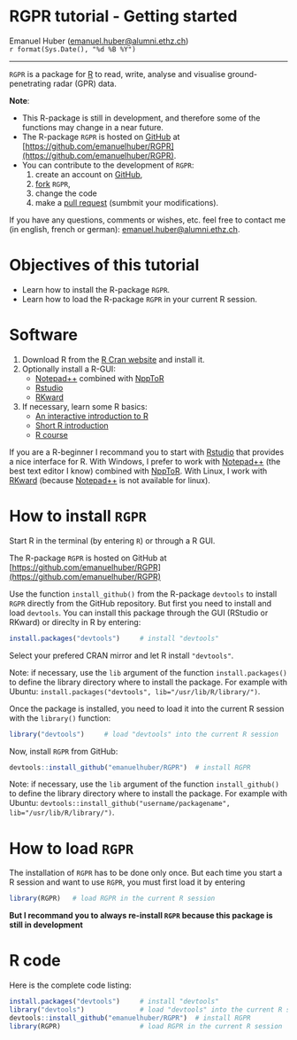# RGPR tutorial - Getting started
Emanuel Huber (emanuel.huber@alumni.ethz.ch)  
`r format(Sys.Date(), "%d %B %Y")`  



***

`RGPR` is a package for [R](https://cran.r-project.org/) to read, write, analyse and visualise ground-penetrating radar (GPR) data.
  

**Note**: 

* This R-package is still in development, and therefore some of the functions may change in a near future. 
* The R-package `RGPR` is hosted on [GitHub](https://github.com/) at [https://github.com/emanuelhuber/RGPR](https://github.com/emanuelhuber/RGPR). 
* You can contribute to the development of `RGPR`: 
    1. create an account on [GitHub](https://github.com/),
    2. [fork](https://guides.github.com/activities/forking/) `RGPR`, 
    3. change the code
    4. make a [pull request](https://guides.github.com/activities/forking/#making-a-pull-request) (sumbmit your modifications).

If you have any questions, comments or wishes, etc. feel free to contact me (in english, french or german): <emanuel.huber@alumni.ethz.ch>.

# Objectives of this tutorial

* Learn how to install the R-package `RGPR`.
* Learn how to load the R-package `RGPR` in your current R session.

<!--
In this tutorial the code snippets are in monospaced typewriter font like in the following example:

```r
1 + exp(1:10)
```

The R output are preceded by a double hash (`##`). The following R output is from the code snippet above.

```
##  [1]     3.718282     8.389056    21.085537    55.598150   149.413159
##  [6]   404.428793  1097.633158  2981.957987  8104.083928 22027.465795
```

Create a text file and save it with the `.R` extension (the extension for the R-script files). Then copy the code snippets into your R-script file and adapt them to your needs. To run the code in R, copy the code and paste it into the R console. You can also manually enter the code.

Don't hesitate to consult the help files and to search for help on the internet. For example, to see the help for the function `mean()`, enter:


```r
?mean    # open the help file related to the function mean()
```
--> 

# Software
1. Download R from the [R Cran website](http://cran.r-project.org) and install it.
2. Optionally install a R-GUI:
    * [Notepad++](https://notepad-plus-plus.org/) combined with [NppToR](https://sourceforge.net/projects/npptor/)
    * [Rstudio](https://www.rstudio.com/)
    * [RKward](https://rkward.kde.org/)
3. If necessary, learn some R basics:
    * [An interactive introduction to R](http://tryr.codeschool.com)
    * [Short R introduction](http://cran.r-project.org/doc/contrib/Torfs+Brauer-Short-R-Intro.pdf) 
    * [R course](http://www.rochester.edu/college/psc/thestarlab/help/rcourse/R-Course.pdf)
  
If you are a R-beginner I recommand you to start with [Rstudio](https://www.rstudio.com/) that provides a nice interface for R. With Windows, I prefer to work with [Notepad++](https://notepad-plus-plus.org/) (the best text editor I know) combined with [NppToR](https://sourceforge.net/projects/npptor/). With Linux, I work with [RKward](https://rkward.kde.org/) (because [Notepad++](https://notepad-plus-plus.org/) is not available for linux).
  
# How to install `RGPR`
Start R in the terminal (by entering `R`) or through a R GUI.

The R-package `RGPR` is hosted on GitHub at [https://github.com/emanuelhuber/RGPR](https://github.com/emanuelhuber/RGPR)

Use the function `install_github()` from the R-package `devtools` to install `RGPR` directly from the GitHub repository. But first you need to install and load `devtools`. You can install this package through the GUI (RStudio or RKward) or direclty in R by entering:


```r
install.packages("devtools")     # install "devtools"
```

Select your prefered CRAN mirror and let R install `"devtools"`.

Note: if necessary, use the `lib` argument of the function `install.packages()` to define the library directory where to install the package. 
For example with Ubuntu: `install.packages("devtools", lib="/usr/lib/R/library/")`.

Once the package is installed, you need to load it into the current R session with the `library()` function:


```r
library("devtools")     # load "devtools" into the current R session
```

Now, install `RGPR` from GitHub:

```r
devtools::install_github("emanuelhuber/RGPR")  # install RGPR
```
Note: if necessary, use the `lib` argument of the function `install_github()` to define the library directory where to install the package. 
For example with Ubuntu: `devtools::install_github("username/packagename", lib="/usr/lib/R/library/")`.

# How to load `RGPR`
The installation of `RGPR` has to be done only once. But each time you start a R session and want to use `RGPR`, you must first load it by entering


```r
library(RGPR)   # load RGPR in the current R session
```

**But I recommand you to always re-install `RGPR` because this package is still in development**

# R code

Here is the complete code listing:

```r
install.packages("devtools")     # install "devtools"
library("devtools")              # load "devtools" into the current R session
devtools::install_github("emanuelhuber/RGPR")  # install RGPR
library(RGPR)                    # load RGPR in the current R session
```
<!--
# Suggested file organisation
```
/name_of_survey   (put your R-script)
    /maps         (maps, sketches of the GPR survey)
    /processing   (the processed files)
    /rawGPR       (the raw data, never modify these files)
    /topo         (topographic data)
        /GPS            (GPS data, converted in shapefiles)
        /totalStation   (topographic data measured with a total station)
        /elevationGPR   (if available, 1 file for each GPR file containing
                         the x,y,z coordinates of every traces)
```
-->
